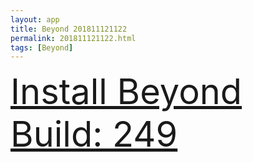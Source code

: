 ```yaml
---
layout: app
title: Beyond 201811121122
permalink: 201811121122.html
tags: [Beyond]
---
```

<div class="pure-g">
    <div class="pure-u-1-1" style="font-size: 4em">
        <a class="pure-button-primary" href="itms-services://?action=download-manifest&url=https%3A%2F%2Flitsungyisigono.github.io%2FTestScript%2Fmanifests%2F201811121122.plist"><i class="fa fa-download" aria-hidden="true"></i>Install Beyond Build: 249</a>
    </div>
</div>